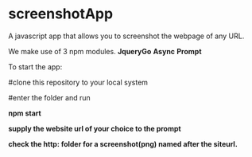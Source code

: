 screenshotApp
=============

A javascript app that allows you to screenshot the webpage of any URL.


We make use of 3 npm modules. 
__JqueryGo__
__Async__
__Prompt__

To start the app:

#clone this repository to your local system

#enter the folder and run

__npm start__

__supply the website url of your choice to the prompt__

__check the http: folder for a screenshot(png) named after the siteurl.__


